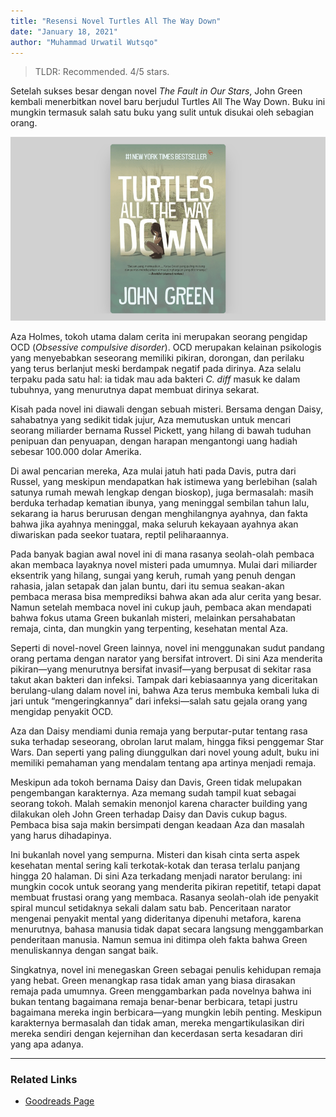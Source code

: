 ```yaml
---
title: "Resensi Novel Turtles All The Way Down"
date: "January 18, 2021"
author: "Muhammad Urwatil Wutsqo"
---
```


> TLDR: Recommended. 4/5 stars.

Setelah sukses besar dengan novel _The Fault in Our Stars_, John Green kembali menerbitkan novel baru berjudul Turtles All The Way Down. Buku ini mungkin termasuk salah satu buku yang sulit untuk disukai oleh sebagian orang.

![Turtles All The Way Down Cover](./review-turtles-all-the-way-down/tatwd-cover.png)

Aza Holmes, tokoh utama dalam cerita ini merupakan seorang pengidap OCD (_Obsessive compulsive disorder_). OCD merupakan kelainan psikologis yang menyebabkan seseorang memiliki pikiran, dorongan, dan perilaku yang terus berlanjut meski berdampak negatif pada dirinya. Aza selalu terpaku pada satu hal: ia tidak mau ada bakteri _C. diff_ masuk ke dalam tubuhnya, yang menurutnya dapat membuat dirinya sekarat.

Kisah pada novel ini diawali dengan sebuah misteri. Bersama dengan Daisy, sahabatnya yang sedikit tidak jujur, Aza memutuskan untuk mencari seorang miliarder bernama Russel Pickett, yang hilang di bawah tuduhan penipuan dan penyuapan, dengan harapan mengantongi uang hadiah sebesar 100.000 dolar Amerika.

Di awal pencarian mereka, Aza mulai jatuh hati pada Davis, putra dari Russel, yang meskipun mendapatkan hak istimewa yang berlebihan (salah satunya rumah mewah lengkap dengan bioskop), juga bermasalah: masih berduka terhadap kematian ibunya, yang meninggal sembilan tahun lalu, sekarang ia harus berurusan dengan menghilangnya ayahnya, dan fakta bahwa jika ayahnya meninggal, maka seluruh kekayaan ayahnya akan diwariskan pada seekor tuatara, reptil peliharaannya.

Pada banyak bagian awal novel ini di mana rasanya seolah-olah pembaca akan membaca layaknya novel misteri pada umumnya. Mulai dari miliarder eksentrik yang hilang, sungai yang keruh, rumah yang penuh dengan rahasia, jalan setapak dan jalan buntu, dari itu semua seakan-akan pembaca merasa bisa memprediksi bahwa akan ada alur cerita yang besar. Namun setelah membaca novel ini cukup jauh, pembaca akan mendapati bahwa fokus utama Green bukanlah misteri, melainkan persahabatan remaja, cinta, dan mungkin yang terpenting, kesehatan mental Aza.

Seperti di novel-novel Green lainnya, novel ini menggunakan sudut pandang orang pertama dengan narator yang bersifat introvert. Di sini Aza menderita pikiran—yang menurutnya bersifat invasif—yang berpusat di sekitar rasa takut akan bakteri dan infeksi. Tampak dari kebiasaannya yang diceritakan berulang-ulang dalam novel ini, bahwa Aza terus membuka kembali luka di jari untuk “mengeringkannya” dari infeksi—salah satu gejala orang yang mengidap penyakit OCD.

Aza dan Daisy mendiami dunia remaja yang berputar-putar tentang rasa suka terhadap seseorang, obrolan larut malam, hingga fiksi penggemar Star Wars. Dan seperti yang paling diunggulkan dari novel young adult, buku ini memiliki pemahaman yang mendalam tentang apa artinya menjadi remaja.

Meskipun ada tokoh bernama Daisy dan Davis, Green tidak melupakan pengembangan karakternya. Aza memang sudah tampil kuat sebagai seorang tokoh. Malah semakin menonjol karena character building yang dilakukan oleh John Green terhadap Daisy dan Davis cukup bagus. Pembaca bisa saja makin bersimpati dengan keadaan Aza dan masalah yang harus dihadapinya.

Ini bukanlah novel yang sempurna. Misteri dan kisah cinta serta aspek kesehatan mental sering kali terkotak-kotak dan terasa terlalu panjang hingga 20 halaman. Di sini Aza terkadang menjadi narator berulang: ini mungkin cocok untuk seorang yang menderita pikiran repetitif, tetapi dapat membuat frustasi orang yang membaca. Rasanya seolah-olah ide penyakit spiral muncul setidaknya sekali dalam satu bab. Penceritaan narator mengenai penyakit mental yang dideritanya dipenuhi metafora, karena menurutnya, bahasa manusia tidak dapat secara langsung menggambarkan penderitaan manusia. Namun semua ini ditimpa oleh fakta bahwa Green menuliskannya dengan sangat baik.

Singkatnya, novel ini menegaskan Green sebagai penulis kehidupan remaja yang hebat. Green menangkap rasa tidak aman yang biasa dirasakan remaja pada umumnya. Green menggambarkan pada novelnya bahwa ini bukan tentang bagaimana remaja benar-benar berbicara, tetapi justru bagaimana mereka ingin berbicara—yang mungkin lebih penting. Meskipun karakternya bermasalah dan tidak aman, mereka mengartikulasikan diri mereka sendiri dengan kejernihan dan kecerdasan serta kesadaran diri yang apa adanya.

---

### Related Links

- [Goodreads Page](https://www.goodreads.com/book/show/39800802-turtles-all-the-way-down)
